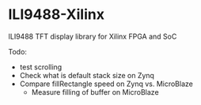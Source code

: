 # ILI9488-Xilinx
ILI9488 TFT display library for Xilinx FPGA and SoC

Todo:
- test scrolling
- Check what is default stack size on Zynq
- Compare fillRectangle speed on Zynq vs. MicroBlaze
  - Measure filling of buffer on MicroBlaze
